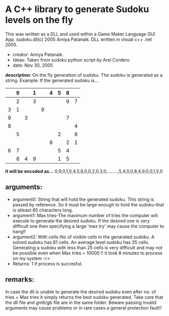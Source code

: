 # A C++ library to generate Sudoku levels on the fly
This was written as a DLL and used within a Game Maker Language GUI App.
sudoku.dll(c) 2005 Amiya Patanaik.
DLL written in visual c++ .net 2005.

* creator: Amiya Patanaik. 
* Ideas: Taken from sudoku python script by Arel Cordero
* date: Nov 30, 2005

**description**: On the fly generation of sudoku.  The sudoku is generated as a string.
Example: If the generated sudoku is...

|   | 9 |   | 1 |   | 4 | 5 | 8 |   |
|---|---|---|---|---|---|---|---|---|
|   | 2 |   | 3 |   |   |   | 9 | 7 |
| 3 | 1 |   |   | 9 |   |   |   |   |
| 9 |   | 3 |   |   |   |   | 7 |   |
| 8 |   |   |   |   |   |   |   | 4 |
|   | 5 |   |   |   |   | 2 |   | 8 |
|   |   |   |   |   | 8 |   | 2 | 1 |
| 6 | 7 |   |   |   |   | 5 | 4 |   |
|   | 8 | 4 | 9 |   |   | 1 | 5 |   |

**It will be encoded as...**
0,9,0,1,0,4,5,8,0,0,2,0,3,0,........,5,4,0,0,8,4,9,0,0,1,5,0
              
## arguments: 
* argument0: String that will hold the generated sudoku.
This string is passed by reference. So it must be large enough to hold the sudoku-that is atleast 85 characters long.
* argument1: Max tries-The maximum number of tries the computer                   will execute to generate the desired sudoku. If the desired one is very difficult one then specifying a large 'max try' may cause the computer to hang!!
* argument2: With cells-No of visible cells in the genarated sudoku. A solved sudoku has 81 cells. An average level sudoku has 35 cells. Generating a sudoku with less than 25 cells is very difficult and may not be possible even when Max tries = 10000 !! it took 8 minutes to process on my system :<>
* Returns: 1 if process is succesful.
              
## remarks: 
In case the dll is unable to generate the desired sudoku even after               no. of tries = Max tries it simply returns the best sudoku generated.              Take care that the dll file and gm6/gb file are in the same folder. Beware passing invalid arguments may cause problems or in rare cases a general protection fault!!

